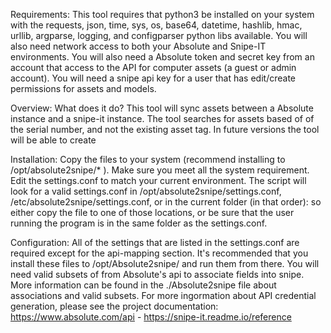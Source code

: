Requirements: This tool requires that python3 be installed on your system with
the requests, json, time, sys, os, base64, datetime, hashlib, hmac, urllib,
argparse, logging, and configparser python libs available. You will also need
network access to both your Absolute and Snipe-IT environments. You will also
need a Absolute token and secret key from an account that access to the API for
computer assets (a guest or admin account). You will need a snipe api key for a
user that has edit/create permissions for assets and models.

Overview: What does it do? This tool will sync assets between a Absolute
instance and a snipe-it instance. The tool searches for assets based of of the
serial number, and not the existing asset tag. In future versions the tool will
be able to create

Installation: Copy the files to your system (recommend installing to
/opt/absolute2snipe/* ). Make sure you meet all the system requirement. Edit
the settings.conf to match your current environment. The script will look for
a valid settings.conf in /opt/absolute2snipe/settings.conf,
/etc/absolute2snipe/settings.conf, or in the current folder (in that order):
so either copy the file to one of those locations, or be sure that the user 
running the program is in the same folder as the settings.conf.

Configuration: All of the settings that are listed in the settings.conf are
required except for the api-mapping section. It's recommended that you install
these files to /opt/Absolute2snipe/ and run them from there. You will need
valid subsets of from Absolute's api to associate fields into snipe. More
information can be found in the ./Absolute2snipe file about associations and
valid subsets. For more ingormation about API credential generation, please see
the project documentation:
https://www.absolute.com/api - https://snipe-it.readme.io/reference
